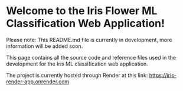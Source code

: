 # Welcome to the Iris Flower ML Classification Web Application!

Please note: This README.md file is currently in development, more information will be added soon.

This page contains all the source code and reference files used in the development for the Iris ML classification web application. 

The project is currently hosted through Render at this link:
https://iris-render-app.onrender.com
